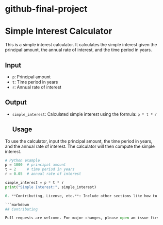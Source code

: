 # github-final-project

# Simple Interest Calculator

This is a simple interest calculator. It calculates the simple interest given the principal amount, the annual rate of interest, and the time period in years.

## Input

- `p`: Principal amount
- `t`: Time period in years
- `r`: Annual rate of interest

## Output

- `simple_interest`: Calculated simple interest using the formula: `p * t * r`

  ## Usage

To use the calculator, input the principal amount, the time period in years, and the annual rate of interest. The calculator will then compute the simple interest.

```python
# Python example
p = 1000  # principal amount
t = 2     # time period in years
r = 0.05  # annual rate of interest

simple_interest = p * t * r
print("Simple Interest:", simple_interest)

6. **Contributing, License, etc.**: Include other sections like how to contribute, license information, etc., if applicable to your project.

```markdown
## Contributing

Pull requests are welcome. For major changes, please open an issue first to discuss what you would like to change.
